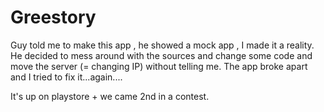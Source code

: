 # Greestory

Guy told me to make this app , he showed a mock app , I made it a reality.
He decided to mess around with the sources and change some code and move the server (= changing IP) without telling me.
The app broke apart and I tried to fix it...again....

It's up on playstore + we came 2nd in a contest.
